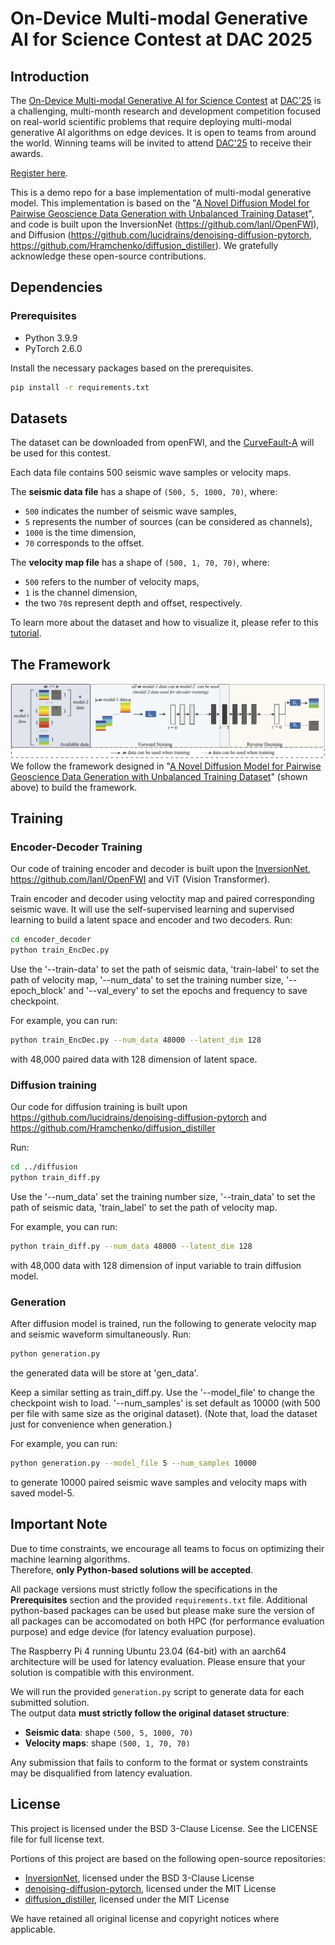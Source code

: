 # On-Device Multi-modal Generative AI for Science Contest at DAC 2025

## Introduction

The [On-Device Multi-modal Generative AI for Science Contest](https://jqubcomp.github.io/dac-2025-comp/Contest.html) at [DAC'25](https://www.dac.com/) is a challenging, 
multi-month research and development competition focused on real-world scientific problems that require deploying multi-modal generative AI algorithms on edge devices. 
It is open to teams from around the world. Winning teams will be invited to attend [DAC'25](https://www.dac.com/) to receive their awards.

[Register here](https://forms.gle/pUEuMGqeQhiviJCP8).

This is a demo repo for a base implementation of multi-modal generative model.
This implementation is based on the "[A Novel Diffusion Model for Pairwise Geoscience Data Generation with Unbalanced Training Dataset](https://arxiv.org/abs/2501.00941)",
and code is built upon the InversionNet (https://github.com/lanl/OpenFWI), and Diffusion (https://github.com/lucidrains/denoising-diffusion-pytorch, https://github.com/Hramchenko/diffusion_distiller). We gratefully acknowledge these open-source contributions.




## Dependencies

### Prerequisites
- Python 3.9.9
- PyTorch 2.6.0

Install the necessary packages based on the prerequisites.
```bash
pip install -r requirements.txt
```

## Datasets
The dataset can be downloaded from openFWI, and the [CurveFault-A](https://drive.google.com/drive/folders/1vqUHJ-iRwp3ozL-e4HhKGpdO0e7NQZE1) will be used for this contest.

Each data file contains 500 seismic wave samples or velocity maps.

The **seismic data file** has a shape of `(500, 5, 1000, 70)`, where:  
- `500` indicates the number of seismic wave samples,  
- `5` represents the number of sources (can be considered as channels),  
- `1000` is the time dimension,  
- `70` corresponds to the offset.

The **velocity map file** has a shape of `(500, 1, 70, 70)`, where:  
- `500` refers to the number of velocity maps,  
- `1` is the channel dimension,  
- the two `70`s represent depth and offset, respectively.

To learn more about the dataset and how to visualize it, please refer to this [tutorial](https://colab.research.google.com/drive/17s5JmVs9ABl8MpmFlhWMSslj9_d5Atfx?usp=sharing).


## The Framework
![Framework](./imgs/overview.png)
We follow the framework designed in "[A Novel Diffusion Model for Pairwise Geoscience Data Generation with Unbalanced Training Dataset](https://arxiv.org/abs/2501.00941)" (shown above) to build the framework.


## Training
### Encoder-Decoder Training
Our code of training encoder and decoder is built upon the [InversionNet](https://github.com/lanl/OpenFWI), https://github.com/lanl/OpenFWI and ViT (Vision Transformer).


Train encoder and decoder using veloctity map and paired corresponding seismic wave. It will use the self-supervised 
learning and supervised learning to build a latent space and encoder and two decoders. 
Run:
```bash
cd encoder_decoder 
python train_EncDec.py
```
Use the '--train-data' to set the path of seismic data, 'train-label' to set the path of velocity map,
'--num_data' to set the training number size, '--epoch_block' and '--val_every' to set the epochs and frequency to save checkpoint.

For example, you can run:
```bash
python train_EncDec.py --num_data 48000 --latent_dim 128
```
with 48,000 paired data with 128 dimension of latent space.

### Diffusion training
Our code for diffusion training is built upon https://github.com/lucidrains/denoising-diffusion-pytorch
and https://github.com/Hramchenko/diffusion_distiller

Run: 
```bash
cd ../diffusion
python train_diff.py
```
Use the '--num_data' set the training number size, '--train_data' to set the path of seismic data, 'train_label' to set the path of velocity map.

For example, you can run:
```bash
python train_diff.py --num_data 48000 --latent_dim 128
```
with 48,000 data with 128 dimension of input variable to train diffusion model.


### Generation
After diffusion model is trained, run the following to generate velocity map and seismic waveform simultaneously. 
Run: 
```bash
python generation.py
```
the generated data will be store at 'gen_data'.

Keep a similar setting as train_diff.py.
Use the '--model_file' to change the checkpoint wish to load. '--num_samples' is set default as 10000 (with 500 per file with same size as the original dataset). (Note that, load the dataset just for convenience when generation.)

For example, you can run:
```bash
python generation.py --model_file 5 --num_samples 10000
```
to generate 10000 paired seismic wave samples and velocity maps with saved model-5. 

## Important Note
Due to time constraints, we encourage all teams to focus on optimizing their machine learning algorithms.  
Therefore, **only Python-based solutions will be accepted**.

All package versions must strictly follow the specifications in the **Prerequisites** section and the provided `requirements.txt` file. Additional python-based packages can be used but please make sure the version of all packages can be accomodated on both HPC (for performance evaluation purpose) and edge device (for latency evaluation purpose).

The Raspberry Pi 4 running Ubuntu 23.04 (64-bit) with an aarch64 architecture will be used for latency evaluation. 
Please ensure that your solution is compatible with this environment.


We will run the provided `generation.py` script to generate data for each submitted solution.  
The output data **must strictly follow the original dataset structure**:

- **Seismic data**: shape `(500, 5, 1000, 70)`
- **Velocity maps**: shape `(500, 1, 70, 70)`

Any submission that fails to conform to the format or system constraints may be disqualified from latency evaluation.



## License
This project is licensed under the BSD 3-Clause License. See the LICENSE file for full license text.

Portions of this project are based on the following open-source repositories:

- [InversionNet](https://github.com/lanl/OpenFWI), licensed under the BSD 3-Clause License
- [denoising-diffusion-pytorch](https://github.com/lucidrains/denoising-diffusion-pytorch), licensed under the MIT License
- [diffusion_distiller](https://github.com/Hramchenko/diffusion_distiller), licensed under the MIT License

We have retained all original license and copyright 
notices where applicable.